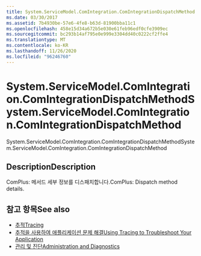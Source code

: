 ```yaml
---
title: System.ServiceModel.ComIntegration.ComIntegrationDispatchMethod
ms.date: 03/30/2017
ms.assetid: 7b4930be-57e6-4fe8-b63d-81900bba11c1
ms.openlocfilehash: 458e15d34a672b5e030e61feb96edf0cfe3909ec
ms.sourcegitcommit: bc293b14af795e0e999e3304dd40c0222cf2ffe4
ms.translationtype: MT
ms.contentlocale: ko-KR
ms.lasthandoff: 11/26/2020
ms.locfileid: "96246760"
---
```

# <a name="systemservicemodelcomintegrationcomintegrationdispatchmethod"></a><span data-ttu-id="7dc5e-102">System.ServiceModel.ComIntegration.ComIntegrationDispatchMethod</span><span class="sxs-lookup"><span data-stu-id="7dc5e-102">System.ServiceModel.ComIntegration.ComIntegrationDispatchMethod</span></span>

<span data-ttu-id="7dc5e-103">System.ServiceModel.ComIntegration.ComIntegrationDispatchMethod</span><span class="sxs-lookup"><span data-stu-id="7dc5e-103">System.ServiceModel.ComIntegration.ComIntegrationDispatchMethod</span></span>  
  
## <a name="description"></a><span data-ttu-id="7dc5e-104">Description</span><span class="sxs-lookup"><span data-stu-id="7dc5e-104">Description</span></span>  

 <span data-ttu-id="7dc5e-105">ComPlus: 메서드 세부 정보를 디스패치합니다.</span><span class="sxs-lookup"><span data-stu-id="7dc5e-105">ComPlus: Dispatch method details.</span></span>  
  
## <a name="see-also"></a><span data-ttu-id="7dc5e-106">참고 항목</span><span class="sxs-lookup"><span data-stu-id="7dc5e-106">See also</span></span>

- [<span data-ttu-id="7dc5e-107">추적</span><span class="sxs-lookup"><span data-stu-id="7dc5e-107">Tracing</span></span>](index.md)
- [<span data-ttu-id="7dc5e-108">추적을 사용하여 애플리케이션 문제 해결</span><span class="sxs-lookup"><span data-stu-id="7dc5e-108">Using Tracing to Troubleshoot Your Application</span></span>](using-tracing-to-troubleshoot-your-application.md)
- [<span data-ttu-id="7dc5e-109">관리 및 진단</span><span class="sxs-lookup"><span data-stu-id="7dc5e-109">Administration and Diagnostics</span></span>](../index.md)
